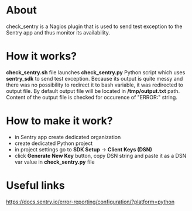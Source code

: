 # About
check_sentry is a Nagios plugin that is used to send test exception to the Sentry app and thus monitor its availability.

# How it works?
__check_sentry.sh__ file launches __check_sentry.py__ Python script which uses **sentry_sdk** to send test exception.
Because its output is quite messy and there was no possibility to redirect it to bash variable, it was redirected to output file.
By default output file will be located in __/tmp/output.txt__ path.
Content of the output file is checked for occurence of "ERROR:" string.

# How to make it work?
* in Sentry app create dedicated organization
* create dedicated Python project
* in project settings go to **SDK Setup** -> **Client Keys (DSN)**
* click **Generate New Key** button, copy DSN string and paste it as a DSN var value in __check_sentry.py__ file

# Useful links
https://docs.sentry.io/error-reporting/configuration/?platform=python
